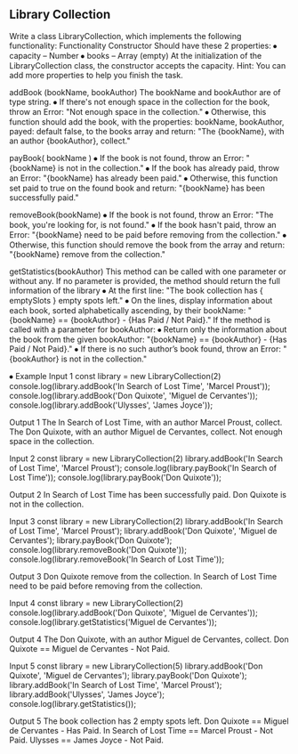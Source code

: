 ## Library Collection
 
Write a class LibraryCollection, which implements the following functionality:
Functionality
Constructor
Should have these 2 properties:
⦁	capacity – Number
⦁	books – Array (empty)
At the initialization of the LibraryCollection class, the constructor accepts the capacity.
Hint: You can add more properties to help you finish the task.  

addBook (bookName, bookAuthor)
The bookName and bookAuthor are of type string. 
⦁	If there's not enough space in the collection for the book, throw an Error:
              "Not enough space in the collection."
⦁	Otherwise, this function should add the book, with the properties: bookName, bookAuthor, payed: default false, to the books array and return:
"The {bookName}, with an author {bookAuthor}, collect."

payBook( bookName ) 
⦁	If the book is not found, throw an Error:
"{bookName} is not in the collection."
⦁	If the book has already paid, throw an Error:
"{bookName} has already been paid."
⦁	Otherwise, this function set paid to true on the found book and return:
"{bookName} has been successfully paid."

removeBook(bookName) 
⦁	If the book is not found, throw an Error:
"The book, you're looking for, is not found."
⦁	If the book hasn't paid, throw an Error:
"{bookName} need to be paid before removing from the collection."
⦁	Otherwise, this function should remove the book from the array and return:
"{bookName} remove from the collection."

getStatistics(bookAuthor)
This method can be called with one parameter or without any.
 If no parameter is provided, the method should return the full information of the library 
⦁	At the first line:
"The book collection has { emptySlots } empty spots left."
⦁	On the lines, display information about each book, sorted alphabetically ascending, by their bookName:
"{bookName} == {bookAuthor} - {Has Paid / Not Paid}."
If the method is called with a parameter for bookAuthor:
⦁	Return only the information about the book from the given bookAuthor:
"{bookName} == {bookAuthor} - {Has Paid / Not Paid}."
⦁	If there is no such author’s book found, throw an Error:
"{bookAuthor} is not in the collection."


⦁	Example
Input 1
const library = new LibraryCollection(2)
console.log(library.addBook('In Search of Lost Time', 'Marcel Proust'));
console.log(library.addBook('Don Quixote', 'Miguel de Cervantes'));
console.log(library.addBook('Ulysses', 'James Joyce'));

Output 1
The In Search of Lost Time, with an author Marcel Proust, collect.
The Don Quixote, with an author Miguel de Cervantes, collect.
Not enough space in the collection.

Input 2
const library = new LibraryCollection(2)
library.addBook('In Search of Lost Time', 'Marcel Proust');
console.log(library.payBook('In Search of Lost Time'));
console.log(library.payBook('Don Quixote'));

Output 2
In Search of Lost Time has been successfully paid.
Don Quixote is not in the collection.

Input 3
const library = new LibraryCollection(2)
library.addBook('In Search of Lost Time', 'Marcel Proust');
library.addBook('Don Quixote', 'Miguel de Cervantes');
library.payBook('Don Quixote');
console.log(library.removeBook('Don Quixote'));
console.log(library.removeBook('In Search of Lost Time'));

Output 3
Don Quixote remove from the collection.
In Search of Lost Time need to be paid before removing from the collection.


Input 4
const library = new LibraryCollection(2)
console.log(library.addBook('Don Quixote', 'Miguel de Cervantes'));
console.log(library.getStatistics('Miguel de Cervantes'));

Output 4
The Don Quixote, with an author Miguel de Cervantes, collect.
Don Quixote == Miguel de Cervantes - Not Paid.

Input 5
const library = new LibraryCollection(5)
library.addBook('Don Quixote', 'Miguel de Cervantes');
library.payBook('Don Quixote');
library.addBook('In Search of Lost Time', 'Marcel Proust');
library.addBook('Ulysses', 'James Joyce');
console.log(library.getStatistics());

Output 5
The book collection has 2 empty spots left.
Don Quixote == Miguel de Cervantes - Has Paid.
In Search of Lost Time == Marcel Proust - Not Paid.
Ulysses == James Joyce - Not Paid.
